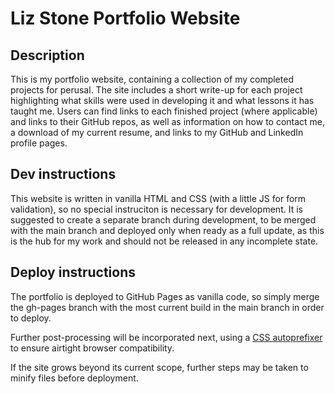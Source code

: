 # Liz Stone Portfolio Website

## Description

This is my portfolio website, containing a collection of my completed projects for perusal. The site includes a short write-up for each project highlighting what skills were used in developing it and what lessons it has taught me. Users can find links to each finished project (where applicable) and links to their GitHub repos, as well as information on how to contact me, a download of my current resume, and links to my GitHub and LinkedIn profile pages.

## Dev instructions

This website is written in vanilla HTML and CSS (with a little JS for form validation), so no special instruciton is necessary for development. It is suggested to create a separate branch during development, to be merged with the main branch and deployed only when ready as a full update, as this is the hub for my work and should not be released in any incomplete state.

## Deploy instructions

The portfolio is deployed to GitHub Pages as vanilla code, so simply merge the gh-pages branch with the most current build in the main branch in order to deploy.

Further post-processing will be incorporated next, using a [CSS autoprefixer](https://autoprefixer.github.io/) to ensure airtight browser compatibility.

If the site grows beyond its current scope, further steps may be taken to minify files before deployment.